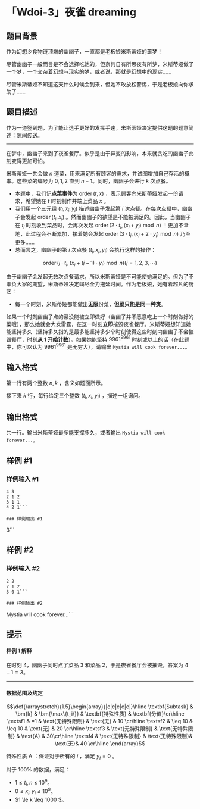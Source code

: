 # 「Wdoi-3」夜雀 dreaming

## 题目背景

作为幻想乡食物链顶端的幽幽子，一直都是老板娘米斯蒂娅的噩梦！

尽管幽幽子一般而言是不会选择吃她的，但奈何日有所思夜有所梦，米斯蒂娅做了一个梦，一个交杂着幻想与现实的梦，或者说，那就是幻想中的现实……

尽管米斯蒂娅不知道这天什么时候会到来，但她不敢放松警惕，于是老板娘向你求助了……

## 题目描述

作为一道签到题，为了能让选手更好的发挥手速，米斯蒂娅决定提供这题的题意简述：[隙间传送](https://www.luogu.com.cn/paste/2dwm3f7z)。

---

在梦中，幽幽子来到了夜雀餐厅。似乎是由于异变的影响，本来就贪吃的幽幽子此刻变得更加可怕。

米斯蒂娅一共会做 $n$ 道菜，用来满足所有顾客的需求，并试图增加自己存活的概率。这些菜的编号为 $0,1,2$ 直到 $n-1$。同时，幽幽子会进行 $k$ 次点餐。

- 本题中，我们记**点菜事件**为 $\operatorname{order}(t,x)$ ，表示顾客向米斯蒂娅发起一份请求，希望她在 $t$ 时刻制作并端上菜品 $x$ 。
- 我们用一个三元组 $(t_i,x_i,y_i)$ 描述幽幽子发起第 $i$ 次点餐。在每次点餐中，幽幽子会发起 $\operatorname{order}(t_i,x_i)$ 。然而幽幽子的欲望是不能被满足的。因此，当幽幽子在 $t_i$ 时刻收到菜品时，会再次发起 $\operatorname{order}(2\cdot t_i,(x_i+y_i)\bmod n)$ ！更加不幸地，此过程会不断累加，接着她会发起 $\operatorname{order}(3\cdot t_i,(x_i+2\cdot y_i)\bmod n)$ 乃至更多……
- 总而言之，幽幽子的第 $i$ 次点餐 $(t_i,x_i,y_i)$ 会执行这样的操作：

$$\operatorname{order}(j\cdot t_i,(x_i+(j-1)\cdot y_i)\bmod n)(j=1,2,3,\cdots)$$

由于幽幽子会发起无数次点餐请求，所以米斯蒂娅是不可能使她满足的。但为了不辜负大家的期望，米斯蒂娅决定竭尽全力拖延时间。作为老板娘，她有着超凡的厨艺：

- 每一个时刻，米斯蒂娅都能做出**无限**份菜，**但菜只能是同一种类**。

如果一个时刻幽幽子点的菜没能被立即做好（幽幽子并不愿意吃上一个时刻做好的菜哦），那么她就会大发雷霆，在这一时刻**立即**摧毁夜雀餐厅。米斯蒂娅想知道她能坚持多久（坚持多久指的是最多能坚持多少个时刻使得这些时刻内幽幽子不会摧毁餐厅，时刻**从 $1$ 开始计数**）。如果她能坚持 $9961^{9961}$ 时刻或以上的话（在此题中，你可以认为 $9961^{9961}$ 是无穷大），请输出 `Mystia will cook forever...`。


## 输入格式

第一行有两个整数 $n,k$ ，含义如题面所示。

接下来 $k$ 行，每行给定三个整数 $(t_i,x_i,y_i)$ ，描述一组询问。

## 输出格式

共一行。输出米斯蒂娅最多能支撑多久，或者输出 `Mystia will cook forever...`。

## 样例 #1

### 样例输入 #1
```
4 3
2 1 2
3 1 1
4 2 1```

### 样例输出 #1

```
3```

## 样例 #2

### 样例输入 #2
```
2 2
2 1 2
3 0 1```

### 样例输出 #2

```
Mystia will cook forever...```

## 提示

#### 样例 1 解释

在时刻 $4$，幽幽子同时点了菜品 $3$ 和菜品 $2$，于是夜雀餐厅会被摧毁，答案为 $4-1=3$。

---

#### 数据范围及约定

$$\def{\arraystretch}{1.5}\begin{array}{|c|c|c|c|c|}\hline
\textbf{Subtask} & \bm{k} & \bm{\max\{t_i\}} & \textbf{特殊性质} & \textbf{分值}\cr\hline
\textsf1 & =1 & \text{无特殊限制} & \text{无} & 10 \cr\hline
\textsf2 & \leq 10 & \leq 10 & \text{无} & 20 \cr\hline
\textsf3 & \text{无特殊限制} & \text{无特殊限制} & \text{A} & 30\cr\hline
\textsf4 & \text{无特殊限制} & \text{无特殊限制}& \text{无}& 40 \cr\hline
\end{array}$$

特殊性质 $\text{A}$ ：保证对于所有的 $i$ ，满足 $y_i = 0$ 。

对于 $100\%$ 的数据，满足：
- $1 \le t_i,n \leq 10 ^ 9$。
- $0 \le x_i,y_i  \leq 10 ^ 9$。
- $1 \le k \leq 1000 $。
